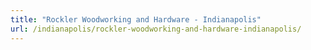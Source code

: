 ```yaml
---
title: "Rockler Woodworking and Hardware - Indianapolis"
url: /indianapolis/rockler-woodworking-and-hardware-indianapolis/
---
```

